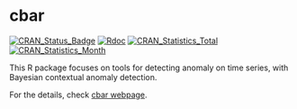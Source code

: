 # cbar

[![CRAN\_Status\_Badge](http://www.r-pkg.org/badges/version/cbar)](https://CRAN.R-project.org/package=cbar)
[![Rdoc](http://www.rdocumentation.org/badges/version/cbar)](http://www.rdocumentation.org/packages/cbar)
[![CRAN\_Statistics\_Total](http://cranlogs.r-pkg.org/badges/grand-total/cbar)](https://CRAN.R-project.org/package=cbar)
[![CRAN\_Statistics\_Month](http://cranlogs.r-pkg.org/badges/cbar)](https://CRAN.R-project.org/package=cbar)

This R package focuses on tools for detecting anomaly on time series, with
Bayesian contextual anomaly detection.

For the details, check [cbar webpage](https://zedoul.github.io/cbar/).
